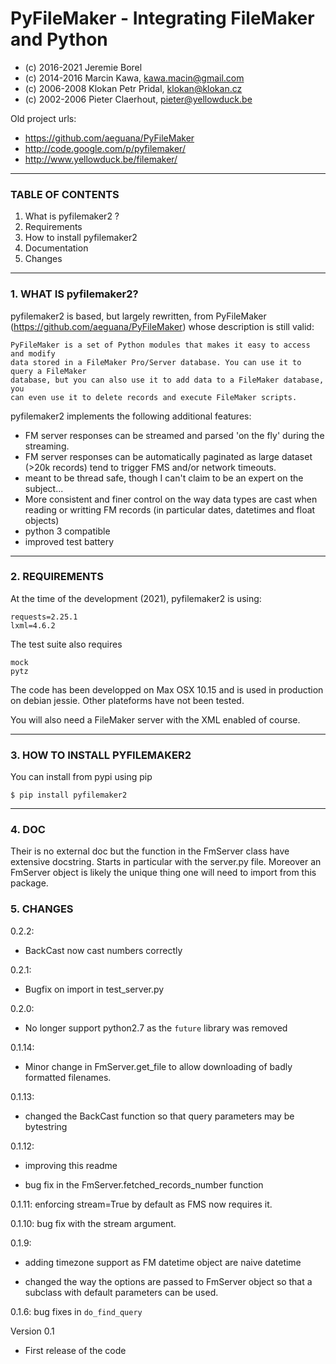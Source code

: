 # PyFileMaker - Integrating FileMaker and Python
* (c) 2016-2021 Jeremie Borel
* (c) 2014-2016 Marcin Kawa, kawa.macin@gmail.com
* (c) 2006-2008 Klokan Petr Pridal, klokan@klokan.cz
* (c) 2002-2006 Pieter Claerhout, pieter@yellowduck.be

Old project urls:

* https://github.com/aeguana/PyFileMaker
* http://code.google.com/p/pyfilemaker/
* http://www.yellowduck.be/filemaker/

-------------------------------------------------------------------------------

### TABLE OF CONTENTS

1. What is pyfilemaker2 ?
2. Requirements
3. How to install pyfilemaker2
4. Documentation
5. Changes

-------------------------------------------------------------------------------
### 1. WHAT IS pyfilemaker2?

pyfilemaker2 is based, but largely rewritten, from PyFileMaker 
(https://github.com/aeguana/PyFileMaker) whose description is still valid:

```
PyFileMaker is a set of Python modules that makes it easy to access and modify
data stored in a FileMaker Pro/Server database. You can use it to query a FileMaker
database, but you can also use it to add data to a FileMaker database, you
can even use it to delete records and execute FileMaker scripts.
```

pyfilemaker2 implements the following additional features:
- FM server responses can be streamed and parsed 'on the fly' during the streaming. 
- FM server responses can be automatically paginated as large dataset (>20k records) 
  tend to trigger FMS and/or network timeouts.
- meant to be thread safe, though I can't claim to be an expert on the subject...
- More consistent and finer control on the way data types are cast when reading or 
  writting FM records (in particular dates, datetimes and float objects)
- python 3 compatible
- improved test battery

----

### 2. REQUIREMENTS

At the time of the development (2021), pyfilemaker2 is using:

```
requests=2.25.1
lxml=4.6.2
```

The test suite also requires

```
mock
pytz
```

The code has been developped on Max OSX 10.15 and is used in production on 
debian jessie. Other plateforms have not been tested.

You will also need a FileMaker server with the XML enabled of course.

----

### 3. HOW TO INSTALL PYFILEMAKER2

You can install from pypi using pip

```
$ pip install pyfilemaker2
```

---

### 4. DOC

Their is no external doc but the function in the FmServer class have extensive
docstring. Starts in particular with the server.py file. Moreover an FmServer
object is likely the unique thing one will need to import from this package.

### 5. CHANGES

0.2.2:

- BackCast now cast numbers correctly

0.2.1:

- Bugfix on import in test_server.py


0.2.0:

- No longer support python2.7 as the `future` library was removed

0.1.14:

- Minor change in FmServer.get_file to allow downloading of 
  badly formatted filenames.

0.1.13:

- changed the BackCast function so that query parameters may be
  bytestring 

0.1.12: 

- improving this readme

- bug fix in the FmServer.fetched_records_number function

0.1.11: enforcing stream=True by default as FMS now requires it.

0.1.10: bug fix with the stream argument.

0.1.9: 

- adding timezone support as FM datetime object are naive datetime

- changed the way the options are passed to FmServer object
         so that a subclass with default
         parameters can be used.
         
0.1.6: bug fixes in `do_find_query`

Version 0.1
 - First release of the code
